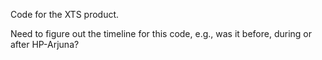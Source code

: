 Code for the XTS product.

Need to figure out the timeline for this code, e.g., was it before, during or after HP-Arjuna?
